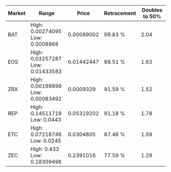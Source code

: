 | Market | Range | Price| Retracement | Doubles to 50% |
| --- | --- | --- | --- | --- |
| BAT | High: 0.00274095<br />Low: 0.0008868 | 0.00089002 | 99.83 % | 2.04 |
| EOS | High: 0.03257287<br />Low: 0.01433583 | 0.01442447 | 99.51 % | 1.63 |
| ZRX | High: 0.00199999<br />Low: 0.00083492 | 0.0009329 | 91.59 % | 1.52 |
| REP | High: 0.14511719<br />Low: 0.0443 | 0.05319202 | 91.18 % | 1.78 |
| ETC | High: 0.07218746<br />Low: 0.0245 | 0.0304805 | 87.46 % | 1.59 |
| ZEC | High: 0.433<br />Low: 0.18309496 | 0.2391016 | 77.59 % | 1.29 |
